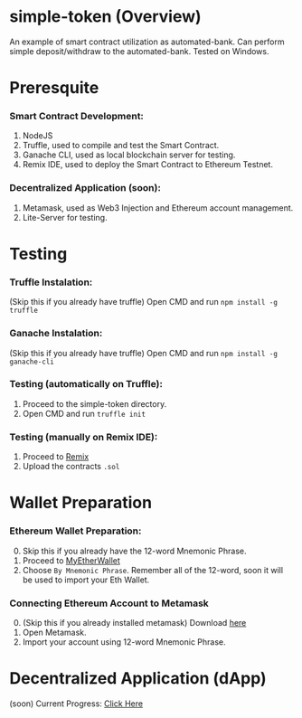 # **simple-token (Overview)**
An example of smart contract utilization as automated-bank. Can perform simple deposit/withdraw to the automated-bank.
Tested on Windows.

# **Preresquite**
### Smart Contract Development:
1. NodeJS
2. Truffle, used to compile and test the Smart Contract.
3. Ganache CLI, used as local blockchain server for testing. 
4. Remix IDE, used to deploy the Smart Contract to Ethereum Testnet.
### Decentralized Application (soon):
1. Metamask, used as Web3 Injection and Ethereum account management.
2. Lite-Server for testing.

# Testing
### Truffle Instalation:
(Skip this if you already have truffle) Open CMD and run `npm install -g truffle`
### Ganache Instalation:
(Skip this if you already have truffle) Open CMD and run `npm install -g ganache-cli`
### Testing (automatically on Truffle):
1. Proceed to the simple-token directory.
2. Open CMD and run `truffle init`
### Testing (manually on Remix IDE):
1. Proceed to [Remix](https://remix.ethereum.org/)
2. Upload the contracts `.sol`

# Wallet Preparation
### Ethereum Wallet Preparation:
0. Skip this if you already have the 12-word Mnemonic Phrase.
1. Proceed to [MyEtherWallet](https://www.myetherwallet.com/create-wallet)
2. Choose `By Mnemonic Phrase`. Remember all of the 12-word, soon it will be used to import your Eth Wallet.
### Connecting Ethereum Account to Metamask
0. (Skip this if you already installed metamask) Download [here](https://metamask.io/download.html)
1. Open Metamask.
2. Import your account using 12-word Mnemonic Phrase.

# Decentralized Application (dApp)
(soon)
Current Progress: [Click Here](https://ekasulistyawan.github.io/simple-token/dapp)
